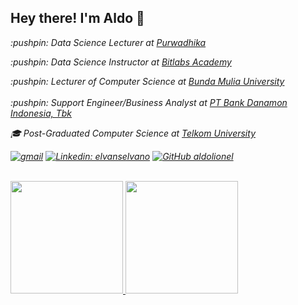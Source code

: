 <h2> Hey there! I'm Aldo 👋</h2>

<p><em> :pushpin: Data Science Lecturer at <a href="https://purwadhika.com/">Purwadhika</a></br>
<p><em> :pushpin: Data Science Instructor at <a href="https://bitlabs.id//">Bitlabs Academy</a></br>
<p><em> :pushpin: Lecturer of Computer Science at <a href="https://www.ubm.ac.id/">Bunda Mulia University</a></br>
</br> :pushpin: Support Engineer/Business Analyst at <a href="https://www.danamon.co.id/">PT Bank Danamon Indonesia, Tbk</a>

:mortar_board: Post-Graduated Computer Science at <a href="https://telkomuniversity.ac.id/">Telkom University</a>

[![gmail](https://img.shields.io/badge/Gmail-jobs.aldolionel%40gmail.com-red)](mailto:jobs.aldolionel@gmail.com)
[![Linkedin: elvanselvano](https://img.shields.io/badge/-aldolionel-blue?style=flat-square&logo=Linkedin&logoColor=white&link=hhttps://www.linkedin.com/in/aldo-lionel-saonard-44676a11b/)](https://www.linkedin.com/in/aldo-lionel-saonard-44676a11b/)
[![GitHub aldolionel](https://img.shields.io/github/followers/aldolionel?label=follow&style=social)](https://github.com/aldolionel)

<br/>
<a href="https://github.com/aldolionel">
  <img height="180em" src="https://github-readme-stats.vercel.app/api?username=aldolionel&theme=buefy&show_icons=true" />
  <img height="180em" src="https://github-readme-stats.vercel.app/api/top-langs/?username=aldolionel&theme=buefy&layout=compact" />
</a>

<br/>
